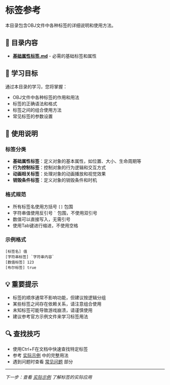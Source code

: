 # 标签参考

本目录包含OBJ文件中各种标签的详细说明和使用方法。

## 📁 目录内容

- **[基础属性标签.md](基础属性标签.md)** - 必需的基础标签和属性

## 🎯 学习目标

通过本目录的学习，您将掌握：
- OBJ文件中各种标签的作用和用法
- 标签的正确语法和格式
- 标签之间的组合使用方法
- 常见标签的参数设置

## 📖 使用说明

### 标签分类
- **基础属性标签**：定义对象的基本属性，如位置、大小、生命周期等
- **行为控制标签**：控制对象的行为逻辑和交互方式
- **动画相关标签**：处理对象的动画播放和视觉效果
- **销毁条件标签**：定义对象的销毁条件和时机

### 格式规范
- 所有标签名使用方括号 `[]` 包围
- 字符串值使用反引号 `` ` `` 包围，不使用双引号
- 数值可以直接写入，无需引号
- 使用Tab键进行缩进，不使用空格

### 示例格式
```
[标签名] 值
[字符串标签] `字符串内容`
[数值标签] 123
[布尔标签] true
```

## 💡 重要提示

- 标签的顺序通常不影响功能，但建议按逻辑分组
- 某些标签之间存在依赖关系，请注意组合使用
- 未知标签可能导致游戏崩溃，请谨慎使用
- 建议参考官方示例文件来学习标签用法

## 🔍 查找技巧

- 使用Ctrl+F在文档中快速查找特定标签
- 参考 [实际示例](../03-实际示例/) 中的完整用法
- 遇到问题时查看 [常见问题](../04-常见问题/) 部分

---

*下一步：查看 [实际示例](../03-实际示例/) 了解标签的实际应用*